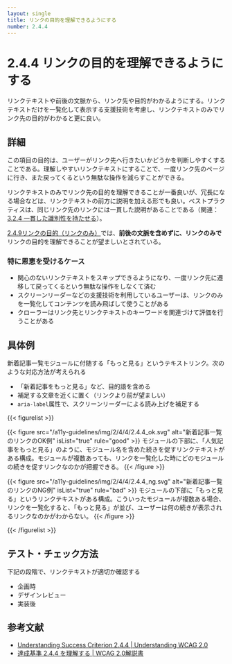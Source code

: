 ```yaml
---
layout: single
title: リンクの目的を理解できるようにする
number: 2.4.4
---
```


# 2.4.4 リンクの目的を理解できるようにする

リンクテキストや前後の文脈から、リンク先や目的がわかるようにする。リンクテキストだけを一覧化して表示する支援技術を考慮し、リンクテキストのみでリンク先の目的がわかると更に良い。

## 詳細

この項目の目的は、ユーザーがリンク先へ行きたいかどうかを判断しやすくすることである。理解しやすいリンクテキストにすることで、一度リンク先のページに行き、また戻ってくるという無駄な操作を減らすことができる。

リンクテキストのみでリンク先の目的を理解できることが一番良いが、冗長になる場合などは、リンクテキストの前方に説明を加える形でも良い。ベストプラクティスは、同じリンク先のリンクには一貫した説明があることである（関連：[3.2.4 一貫した識別性を持たせる](/a11y-guidelines/3/2/4/)）。

[2.4.9リンクの目的（リンクのみ）](https://waic.jp/docs/UNDERSTANDING-WCAG20/navigation-mechanisms-link.html)では、**前後の文脈を含めずに、リンクのみで**リンクの目的を理解できることが望ましいとされている。


### 特に恩恵を受けるケース

- 関心のないリンクテキストをスキップできるようになり、一度リンク先に遷移して戻ってくるという無駄な操作をしなくて済む
- スクリーンリーダーなどの支援技術を利用しているユーザーは、リンクのみを一覧化してコンテンツを読み飛ばして使うことがある
- クローラーはリンク先とリンクテキストのキーワードを関連づけて評価を行うことがある

## 具体例

新着記事一覧モジュールに付随する「もっと見る」というテキストリンク。次のような対応方法が考えられる

- 「新着記事をもっと見る」など、目的語を含める
- 補足する文章を近くに置く（リンクより前が望ましい）
- `aria-label`属性で、スクリーンリーダーによる読み上げを補足する

{{< figurelist >}}

  {{< figure
    src="/a11y-guidelines/img/2/4/4/2.4.4_ok.svg"
    alt="新着記事一覧のリンクのOK例"
    isList="true"
    rule="good" >}}
    モジュールの下部に、「人気記事をもっと見る」のように、モジュール名を含めた続きを促すリンクテキストがある構成。モジュールが複数あっても、リンクを一覧化した時にどのモジュールの続きを促すリンクなのかが把握できる。
  {{< /figure >}}

  {{< figure
    src="/a11y-guidelines/img/2/4/4/2.4.4_ng.svg"
    alt="新着記事一覧のリンクのNG例"
    isList="true"
    rule="bad" >}}
    モジュールの下部に「もっと見る」というリンクテキストがある構成。こういったモジュールが複数ある場合、リンクを一覧化すると、「もっと見る」が並び、ユーザーは何の続きが表示されるリンクなのかがわからない。
  {{< /figure >}}

{{< /figurelist >}}

## テスト・チェック方法

下記の段階で、リンクテキストが適切か確認する

- 企画時
- デザインレビュー
- 実装後

## 参考文献

- [Understanding Success Criterion 2.4.4 | Understanding WCAG 2.0](https://www.w3.org/TR/UNDERSTANDING-WCAG20/navigation-mechanisms-refs.html)
- [達成基準 2.4.4 を理解する | WCAG 2.0解説書](https://waic.jp/docs/UNDERSTANDING-WCAG20/navigation-mechanisms-refs.html)
